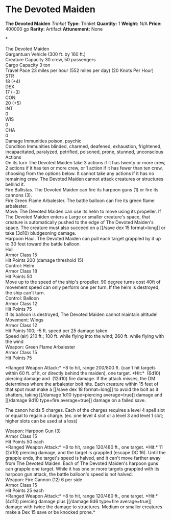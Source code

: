# The Devoted Maiden

**The Devoted Maiden**
_Trinket_
**Type:** Trinket
**Quantity:** 1
**Weight:** N/A
**Price:** 400000 gp
**Rarity:** Artifact
**Attunement:** None

*<div class="vehicle-stat-block__header">
<div class="vehicle-stat-block__meta">The Devoted Maiden
<div class="vehicle-stat-block__meta">Gargantuan Vehicle (300 ft. by 160 ft.)
<div class="vehicle-stat-block__separator">
<div class="vehicle-stat-block__attributes">
<div class="vehicle-stat-block__attribute"><span class="vehicle-stat-block__attribute-label">Creature Capacity</span> 30<span class="vehicle-stat-block__attribute-value"><span class="vehicle-stat-block__attribute-data-value"> crew, 50 passengers</span></span>
<div class="vehicle-stat-block__attribute"><span class="vehicle-stat-block__attribute-label">Cargo Capacity</span> 3<span class="vehicle-stat-block__attribute-value"><span class="vehicle-stat-block__attribute-data-value"> ton</span></span>
<div class="vehicle-stat-block__attribute"><span class="vehicle-stat-block__attribute-label">Travel Pace</span> 23<span class="vehicle-stat-block__attribute-value"><span class="vehicle-stat-block__attribute-data-value"> miles per hour (552 miles per day) (20 Knots Per Hour)</span></span>
<div class="vehicle-stat-block__stat-block">
<div class="vehicle-stat-block__separator">
<div class="ability-block">
<div class="ability-block__stat ability-block__stat--str">
<div class="ability-block__heading">STR
<div class="ability-block__data"><span class="ability-block__score">18</span> <span class="ability-block__modifier">(+4)</span>
<div class="ability-block__stat ability-block__stat--dex">
<div class="ability-block__heading">DEX
<div class="ability-block__data"><span class="ability-block__score">17</span> <span class="ability-block__modifier">(+3)</span>
<div class="ability-block__stat ability-block__stat--con">
<div class="ability-block__heading">CON
<div class="ability-block__data"><span class="ability-block__score">20</span> <span class="ability-block__modifier">(+5)</span>
<div class="ability-block__stat ability-block__stat--int">
<div class="ability-block__heading">INT
<div class="ability-block__data"><span class="ability-block__score">0</span>
<div class="ability-block__stat ability-block__stat--wis">
<div class="ability-block__heading">WIS
<div class="ability-block__data"><span class="ability-block__score">0</span>
<div class="ability-block__stat ability-block__stat--cha">
<div class="ability-block__heading">CHA
<div class="ability-block__data"><span class="ability-block__score">0</span>
<div class="vehicle-stat-block__separator">
<div class="vehicle-stat-block__attributes">
<div class="vehicle-stat-block__attribute"><span class="vehicle-stat-block__attribute-label">Damage Immunities</span> <span class="vehicle-stat-block__attribute-value"><span class="vehicle-stat-block__attribute-data-value">poison, psychic</span></span>
<div class="vehicle-stat-block__attribute"><span class="vehicle-stat-block__attribute-label">Condition Immunities</span> blinded, charmed, deafened, exhaustion, frightened, incapacitated, paralyzed, petrified, poisoned, prone, stunned, unconscious
<div class="vehicle-stat-block__separator">
<div class="vehicle-stat-block__description-blocks">
<div class="vehicle-stat-block__description-block">
<div class="vehicle-stat-block__description-block-heading">Actions
<div class="vehicle-stat-block__description-block-content">On its turn The Devoted Maiden take 3 actions if it has twenty or more crew, 2 actions if it has ten or more crew, or 1 action if it has fewer than ten crew, choosing from the options below. It cannot take any actions if it has no remaining crew. The Devoted Maiden cannot attack creatures or structures behind it.
<div class="vehicle-stat-block__attribute"><span class="vehicle-stat-block__attribute-label">Fire Ballistas.</span> The Devoted Maiden<span class="vehicle-stat-block__attribute-value"><span class="vehicle-stat-block__attribute-data-value"> can fire its harpoon guns (1) or fire its cannons (3). </span></span>
<div class="vehicle-stat-block__attribute"><span class="vehicle-stat-block__attribute-label">Fire Green Flame Arbalester.</span> <span class="vehicle-stat-block__attribute-value"><span class="vehicle-stat-block__attribute-data-value">The battle balloon can fire its green flame arbalester.</span></span>
<div class="vehicle-stat-block__attribute"><span class="vehicle-stat-block__attribute-label">Move.</span> The Devoted Maiden<span class="vehicle-stat-block__attribute-value"><span class="vehicle-stat-block__attribute-data-value"> can use its helm to move using its propeller. If The Devoted Maiden enters a Large or smaller creature's space, that creature is automatically pushed to the edge of The Devoted Maiden's space. The creature must also succeed on a [[/save dex 15 format=long]] or take (3d10) bludgeoning damage.</span></span>
<div class="vehicle-stat-block__attribute"><span class="vehicle-stat-block__attribute-label">Harpoon Haul.</span> The Devoted Maiden<span class="vehicle-stat-block__attribute-value"><span class="vehicle-stat-block__attribute-data-value"> can pull each target grappled by it up to 30 feet toward the battle balloon.</span></span>
<div class="vehicle-stat-block__component-blocks">
<div class="vehicle-stat-block__component-block">
<div class="vehicle-stat-block__component-block-heading">Hull
<div class="vehicle-stat-block__component-block-content">
<div class="vehicle-stat-block__attribute"><span class="vehicle-stat-block__attribute-label">Armor Class</span> <span class="vehicle-stat-block__attribute-value"><span class="vehicle-stat-block__attribute-data-value">15</span></span>
<div class="vehicle-stat-block__attribute"><span class="vehicle-stat-block__attribute-label">Hit Points</span> <span class="vehicle-stat-block__attribute-value"><span class="vehicle-stat-block__attribute-data-value">200 (damage threshold 15)</span></span>
<div class="vehicle-stat-block__attribute">
<div class="vehicle-stat-block__attribute">
<div class="vehicle-stat-block__component-block">
<div class="vehicle-stat-block__component-block-heading">Control: Helm
<div class="vehicle-stat-block__component-block-content">
<div class="vehicle-stat-block__attribute"><span class="vehicle-stat-block__attribute-label">Armor Class</span> <span class="vehicle-stat-block__attribute-value"><span class="vehicle-stat-block__attribute-data-value">18</span></span>
<div class="vehicle-stat-block__attribute"><span class="vehicle-stat-block__attribute-label">Hit Points</span> <span class="vehicle-stat-block__attribute-value"><span class="vehicle-stat-block__attribute-data-value">50</span></span>
<div class="vehicle-stat-block__attribute">
<div class="vehicle-stat-block__attribute"><span class="vehicle-stat-block__attribute-value"><span class="vehicle-stat-block__attribute-data-value">Move up to the speed of the ship's propeller. 90 degree turns cost 40ft of movement speed can only perform one per turn. If the helm is destroyed, the ship can't turn.</span></span>
<div class="vehicle-stat-block__component-block">
<div class="vehicle-stat-block__component-block-heading">Control: Balloon
<div class="vehicle-stat-block__component-block-content">
<div class="vehicle-stat-block__attribute"><span class="vehicle-stat-block__attribute-label">Armor Class</span> <span class="vehicle-stat-block__attribute-value"><span class="vehicle-stat-block__attribute-data-value">12</span></span>
<div class="vehicle-stat-block__attribute"><span class="vehicle-stat-block__attribute-label">Hit Points</span> <span class="vehicle-stat-block__attribute-value"><span class="vehicle-stat-block__attribute-data-value">75</span></span>
<div class="vehicle-stat-block__attribute">
<div class="vehicle-stat-block__attribute"><span class="vehicle-stat-block__attribute-value"><span class="vehicle-stat-block__attribute-data-value">If its balloon is destroyed, The Devoted Maiden cannot maintain altitude!</span></span>
<div class="vehicle-stat-block__component-block">
<div class="vehicle-stat-block__component-block-heading">Movement: Wings
<div class="vehicle-stat-block__component-block-content">
<div class="vehicle-stat-block__attribute"><span class="vehicle-stat-block__attribute-label">Armor Class</span> <span class="vehicle-stat-block__attribute-value"><span class="vehicle-stat-block__attribute-data-value">12</span></span>
<div class="vehicle-stat-block__attribute"><span class="vehicle-stat-block__attribute-label">Hit Points</span> <span class="vehicle-stat-block__attribute-value"><span class="vehicle-stat-block__attribute-data-value">100; -5 ft. speed per 25 damage taken</span></span>
<div class="vehicle-stat-block__attribute"><span class="vehicle-stat-block__attribute-label">Speed (air)</span> 210<span class="vehicle-stat-block__attribute-value"><span class="vehicle-stat-block__attribute-data-value"> ft.; 100 ft. while flying into the wind; 260 ft. while flying with the wind</span></span>
<div class="vehicle-stat-block__attribute">
<div class="vehicle-stat-block__attribute">
<div class="vehicle-stat-block__component-block">
<div class="vehicle-stat-block__component-block-heading">Weapon: Green Flame Arbalester
<div class="vehicle-stat-block__component-block-content">
<div class="vehicle-stat-block__attribute"><span class="vehicle-stat-block__attribute-label">Armor Class</span> <span class="vehicle-stat-block__attribute-value"><span class="vehicle-stat-block__attribute-data-value">15</span></span>
<div class="vehicle-stat-block__attribute"><span class="vehicle-stat-block__attribute-label">Hit Points</span> <span class="vehicle-stat-block__attribute-value"><span class="vehicle-stat-block__attribute-data-value">75</span></span>
<div class="vehicle-stat-block__attribute">
<p>*Ranged Weapon Attack:* +8 to hit, range 200/800 ft. (can't hit targets within 60 ft. of it, or directly behind the maiden), one target. *Hit:*  (6d10) piercing damage and  (12d10) fire damage. If the attack misses, the DM determines where the arbalester bolt hits. Each creature within 15 feet of that spot must make a [[/save dex 18 format=long]] to avoid the bolt as it shatters, taking  [[/damage 1d10 type=piercing average=true]] damage and  [[/damage 9d10 type=fire average=true]] damage on a failed save.

The canon holds 5 charges. Each of the charges requires a level 4 spell slot or equal to regain a charge. (ex. one level 4 slot or a level 3 and level 1 slot; higher slots can be used at a loss)</p>
<div class="vehicle-stat-block__attribute">
<div class="vehicle-stat-block__component-block">
<div class="vehicle-stat-block__component-block-heading">Weapon: Harpoon Gun (3)
<div class="vehicle-stat-block__component-block-content">
<div class="vehicle-stat-block__attribute"><span class="vehicle-stat-block__attribute-label">Armor Class</span> <span class="vehicle-stat-block__attribute-value"><span class="vehicle-stat-block__attribute-data-value">15</span></span>
<div class="vehicle-stat-block__attribute"><span class="vehicle-stat-block__attribute-label">Hit Points</span> <span class="vehicle-stat-block__attribute-value"><span class="vehicle-stat-block__attribute-data-value">50 each</span></span>
<div class="vehicle-stat-block__attribute">
*Ranged Weapon Attack:* +8 to hit, range 120/480 ft., one target. *Hit:* 11 (2d10) piercing damage, and the target is grappled (escape DC 16). Until the grapple ends, the target's speed is halved, and it can't move farther away from The Devoted Maiden. Each of The Devoted Maiden's harpoon guns can grapple one target. While it has one or more targets grappled with its harpoon gun attack, the battle balloon's speed is not halved.
<div class="vehicle-stat-block__component-block-heading">Weapon: Fire Cannon (12) 6 per side
<div class="vehicle-stat-block__component-block-content">
<div class="vehicle-stat-block__attribute"><span class="vehicle-stat-block__attribute-label">Armor Class</span> <span class="vehicle-stat-block__attribute-value"><span class="vehicle-stat-block__attribute-data-value">15</span></span>
<div class="vehicle-stat-block__attribute"><span class="vehicle-stat-block__attribute-label">Hit Points</span> 25<span class="vehicle-stat-block__attribute-value"><span class="vehicle-stat-block__attribute-data-value"> each</span></span>
<div class="vehicle-stat-block__attribute">
*Ranged Weapon Attack:* +8 to hit, range 120/480 ft., one target. *Hit:*  (4d10) piercing damage plus  [[/damage 8d6 type=fire average=true]] damage with twice the damage to structures. Medium or smaller creatures make a Dex 15 save or be knocked prone.*